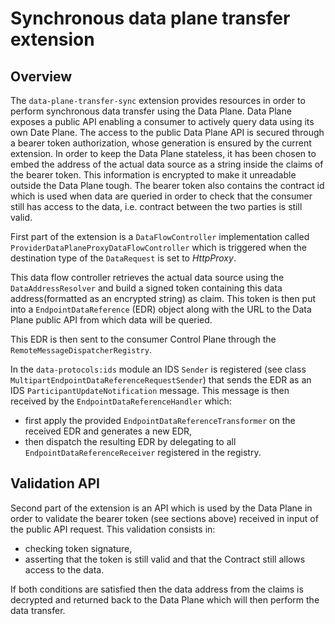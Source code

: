 # Synchronous data plane transfer extension

## Overview

The `data-plane-transfer-sync` extension provides resources in order to perform synchronous data transfer using the Data
Plane. Data Plane exposes a public API enabling a consumer to actively query data using its own Date Plane. The access
to the public Data Plane API is secured through a bearer token authorization, whose generation is ensured by the current
extension. In order to keep the Data Plane stateless, it has been chosen to embed the address of the actual data source
as a string inside the claims of the bearer token. This information is encrypted to make it unreadable outside the Data
Plane tough. The bearer token also contains the contract id which is used when data are queried in order to check that
the consumer still has access to the data, i.e. contract between the two parties is still valid.

First part of the extension is a `DataFlowController` implementation called `ProviderDataPlaneProxyDataFlowController`
which is triggered when the destination type of the `DataRequest` is set to _HttpProxy_.

This data flow controller retrieves the actual data source using the `DataAddressResolver` and build a signed token
containing this data address(formatted as an encrypted string) as claim. This token is then put into
a `EndpointDataReference` (EDR) object along with the URL to the Data Plane public API from which data will be queried.

This EDR is then sent to the consumer Control Plane through the `RemoteMessageDispatcherRegistry`.

In the `data-protocols:ids` module an IDS `Sender` is registered (see
class `MultipartEndpointDataReferenceRequestSender`) that sends the EDR as an IDS `ParticipantUpdateNotification`
message. This message is then received by the `EndpointDataReferenceHandler` which:

- first apply the provided `EndpointDataReferenceTransformer` on the received EDR and generates a new EDR,
- then dispatch the resulting EDR by delegating to all `EndpointDataReferenceReceiver` registered in the registry.

## Validation API

Second part of the extension is an API which is used by the Data Plane in order to validate the bearer token (see
sections above) received in input of the public API request. This validation consists in:

- checking token signature,
- asserting that the token is still valid and that the Contract still allows access to the data.

If both conditions are satisfied then the data address from the claims is decrypted and returned back to the Data Plane
which will then perform the data transfer.